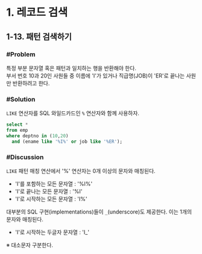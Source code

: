 # 1. 레코드 검색
## 1-13. 패턴 검색하기
### #Problem
특정 부분 문자열 혹은 패턴과 일치하는 행을 반환해야 한다.<br>
부서 번호 10과 20인 사원들 중 이름에 'I'가 있거나 직급명(JOB)이 'ER'로 끝나는 사원만 반환하려고 한다.

### #Solution
`LIKE` 연산자를 SQL 와일드카드인 `%` 연산자와 함께 사용하자.
```sql
select * 
from emp 
where deptno in (10,20) 
  and (ename like '%I%' or job like '%ER');
```

### #Discussion
`LIKE` 패턴 매칭 연산에서 '%' 연산자는 0개 이상의 문자와 매칭된다.
- 'I'를 포함하는 모든 문자열 : '%I%'
- 'I'로 끝나는 모든 문자열 : '%I'
- 'I'로 시작하는 모든 문자열 : 'I%'

대부분의 SQL 구현(implementations)들이 `_`(underscore)도 제공한다. 이는 1개의 문자와 매칭된다.
- 'I'로 시작하는 두글자 문자열 : 'I_'

※ 대소문자 구분한다.
